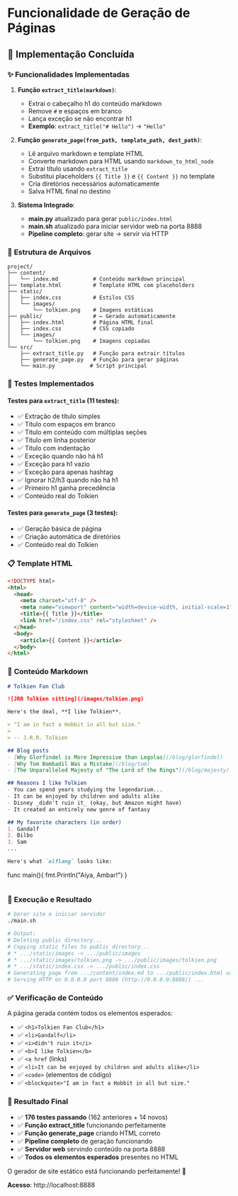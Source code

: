 # Funcionalidade de Geração de Páginas

## 📄 Implementação Concluída

### ✨ **Funcionalidades Implementadas**

1. **Função `extract_title(markdown)`**:
   - Extrai o cabeçalho h1 do conteúdo markdown
   - Remove `#` e espaços em branco
   - Lança exceção se não encontrar h1
   - **Exemplo**: `extract_title("# Hello")` → `"Hello"`

2. **Função `generate_page(from_path, template_path, dest_path)`**:
   - Lê arquivo markdown e template HTML
   - Converte markdown para HTML usando `markdown_to_html_node`
   - Extrai título usando `extract_title`
   - Substitui placeholders `{{ Title }}` e `{{ Content }}` no template
   - Cria diretórios necessários automaticamente
   - Salva HTML final no destino

3. **Sistema Integrado**:
   - **main.py** atualizado para gerar `public/index.html`
   - **main.sh** atualizado para iniciar servidor web na porta 8888
   - **Pipeline completo**: gerar site → servir via HTTP

### 🔧 **Estrutura de Arquivos**

```
project/
├── content/
│   └── index.md           # Conteúdo markdown principal
├── template.html          # Template HTML com placeholders
├── static/
│   ├── index.css          # Estilos CSS
│   └── images/
│       └── tolkien.png    # Imagens estáticas
├── public/                # ← Gerado automaticamente
│   ├── index.html         # Página HTML final
│   ├── index.css          # CSS copiado
│   └── images/
│       └── tolkien.png    # Imagens copiadas
└── src/
    ├── extract_title.py   # Função para extrair títulos
    ├── generate_page.py   # Função para gerar páginas
    └── main.py           # Script principal
```

### 🧪 **Testes Implementados**

#### **Testes para `extract_title`** (11 testes):
- ✅ Extração de título simples
- ✅ Título com espaços em branco
- ✅ Título em conteúdo com múltiplas seções
- ✅ Título em linha posterior
- ✅ Título com indentação
- ✅ Exceção quando não há h1
- ✅ Exceção para h1 vazio
- ✅ Exceção para apenas hashtag
- ✅ Ignorar h2/h3 quando não há h1
- ✅ Primeiro h1 ganha precedência
- ✅ Conteúdo real do Tolkien

#### **Testes para `generate_page`** (3 testes):
- ✅ Geração básica de página
- ✅ Criação automática de diretórios
- ✅ Conteúdo real do Tolkien

### 📋 **Template HTML**

```html
<!DOCTYPE html>
<html>
  <head>
    <meta charset="utf-8" />
    <meta name="viewport" content="width=device-width, initial-scale=1" />
    <title>{{ Title }}</title>
    <link href="/index.css" rel="stylesheet" />
  </head>
  <body>
    <article>{{ Content }}</article>
  </body>
</html>
```

### 📝 **Conteúdo Markdown**

```markdown
# Tolkien Fan Club

![JRR Tolkien sitting](/images/tolkien.png)

Here's the deal, **I like Tolkien**.

> "I am in fact a Hobbit in all but size."
>
> -- J.R.R. Tolkien

## Blog posts
- [Why Glorfindel is More Impressive than Legolas](/blog/glorfindel)
- [Why Tom Bombadil Was a Mistake](/blog/tom)
- [The Unparalleled Majesty of "The Lord of the Rings"](/blog/majesty)

## Reasons I like Tolkien
- You can spend years studying the legendarium...
- It can be enjoyed by children and adults alike
- Disney _didn't ruin it_ (okay, but Amazon might have)
- It created an entirely new genre of fantasy

## My favorite characters (in order)
1. Gandalf
2. Bilbo
3. Sam
...

Here's what `elflang` looks like:
```
func main(){
    fmt.Println("Aiya, Ambar!")
}
```
```

### 🚀 **Execução e Resultado**

```bash
# Gerar site e iniciar servidor
./main.sh

# Output:
# Deleting public directory...
# Copying static files to public directory...
# * .../static/images -> .../public/images
# * .../static/images/tolkien.png -> .../public/images/tolkien.png
# * .../static/index.css -> .../public/index.css
# Generating page from .../content/index.md to .../public/index.html using .../template.html
# Serving HTTP on 0.0.0.0 port 8888 (http://0.0.0.0:8888/) ...
```

### ✅ **Verificação de Conteúdo**

A página gerada contém todos os elementos esperados:
- ✅ `<h1>Tolkien Fan Club</h1>`
- ✅ `<li>Gandalf</li>`
- ✅ `<i>didn't ruin it</i>`
- ✅ `<b>I like Tolkien</b>`
- ✅ `<a href` (links)
- ✅ `<li>It can be enjoyed by children and adults alike</li>`
- ✅ `<code>` (elementos de código)
- ✅ `<blockquote>"I am in fact a Hobbit in all but size."`

### 🎯 **Resultado Final**

- ✅ **176 testes passando** (162 anteriores + 14 novos)
- ✅ **Função extract_title** funcionando perfeitamente
- ✅ **Função generate_page** criando HTML correto
- ✅ **Pipeline completo** de geração funcionando
- ✅ **Servidor web** servindo conteúdo na porta 8888
- ✅ **Todos os elementos esperados** presentes no HTML

O gerador de site estático está funcionando perfeitamente! 🎉

**Acesso**: http://localhost:8888
